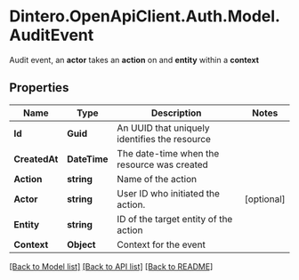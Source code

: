 # Dintero.OpenApiClient.Auth.Model.AuditEvent
Audit event, an **actor** takes an **action** on and **entity** within a **context** 

## Properties

Name | Type | Description | Notes
------------ | ------------- | ------------- | -------------
**Id** | **Guid** | An UUID that uniquely identifies the resource  | 
**CreatedAt** | **DateTime** | The date-time when the resource was created  | 
**Action** | **string** | Name of the action | 
**Actor** | **string** | User ID who initiated the action. | [optional] 
**Entity** | **string** | ID of the target entity of the action | 
**Context** | **Object** | Context for the event | 

[[Back to Model list]](../README.md#documentation-for-models) [[Back to API list]](../README.md#documentation-for-api-endpoints) [[Back to README]](../README.md)

